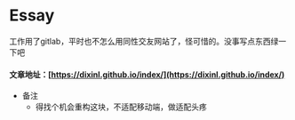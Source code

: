 # Essay
工作用了gitlab，平时也不怎么用同性交友网站了，怪可惜的。没事写点东西绿一下吧

#### 文章地址：[https://dixinl.github.io/index/](https://dixinl.github.io/index/)

- 备注
  - 得找个机会重构这块，不适配移动端，做适配头疼

